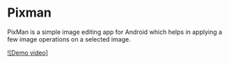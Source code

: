 # Pixman
PixMan is a simple image editing app for Android which helps in applying a few image operations on a selected image. 

[![Demo video]](https://drive.google.com/open?id=1Ezf4M7i4mQV2mJTRUlwCrAy_FA_d2POY)

